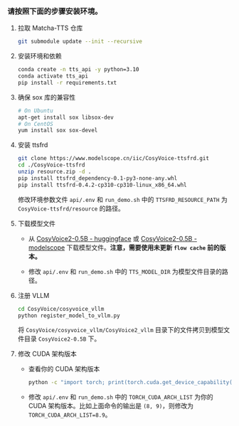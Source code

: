 ### 请按照下面的步骤安装环境。

1. 拉取 Matcha-TTS 仓库

    ```bash
    git submodule update --init --recursive
    ```

2. 安装环境和依赖

    ```bash
    conda create -n tts_api -y python=3.10
    conda activate tts_api
    pip install -r requirements.txt
    ```

3. 确保 sox 库的兼容性

    ```bash
    # On Ubuntu
    apt-get install sox libsox-dev
    # On CentOS
    yum install sox sox-devel
    ```

4. 安装 ttsfrd

    ```bash
    git clone https://www.modelscope.cn/iic/CosyVoice-ttsfrd.git
    cd ./CosyVoice-ttsfrd
    unzip resource.zip -d .
    pip install ttsfrd_dependency-0.1-py3-none-any.whl
    pip install ttsfrd-0.4.2-cp310-cp310-linux_x86_64.whl
    ```

    修改环境参数文件 `api/.env` 和 `run_demo.sh` 中的 `TTSFRD_RESOURCE_PATH` 为 `CosyVoice-ttsfrd/resource` 的路径。

5. 下载模型文件

    - 从 [CosyVoice2-0.5B - huggingface](https://huggingface.co/FunAudioLLM/CosyVoice2-0.5B) 或 [CosyVoice2-0.5B - modelscope](https://www.modelscope.cn/models/iic/CosyVoice2-0.5B) 下载模型文件。**注意，需要使用未更新 `flow cache` 前的版本。**

    - 修改 `api/.env` 和 `run_demo.sh` 中的 `TTS_MODEL_DIR` 为模型文件目录的路径。

6. 注册 VLLM

    ```bash
    cd CosyVoice/cosyvoice_vllm
    python register_model_to_vllm.py
    ```

    将 `CosyVoice/cosyvoice_vllm/CosyVoice2_vllm` 目录下的文件拷贝到模型文件目录 `CosyVoice2-0.5B` 下。

7. 修改 CUDA 架构版本

    - 查看你的 CUDA 架构版本

        ```bash
        python -c "import torch; print(torch.cuda.get_device_capability())"
        ```

    - 修改 `api/.env` 和 `run_demo.sh` 中的 `TORCH_CUDA_ARCH_LIST` 为你的 CUDA 架构版本。比如上面命令的输出是 `(8, 9)`，则修改为 `TORCH_CUDA_ARCH_LIST=8.9`。
